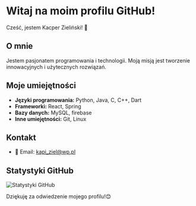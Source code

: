 # Witaj na moim profilu GitHub!

Cześć, jestem Kacper Zieliński! 👋

## O mnie

Jestem pasjonatem programowania i technologii. Moją misją jest tworzenie innowacyjnych i użytecznych rozwiązań.

## Moje umiejętności

- **Języki programowania:** Python, Java, C, C++, Dart
- **Frameworki:** React, Spring
- **Bazy danych:** MySQL, firebase
- **Inne umiejętności:** Git, Linux

## Kontakt

- 📧 Email: [kapi_ziel@wp.pl](mailto:kapi_ziel@wp.pl)

## Statystyki GitHub

![Statystyki GitHub](https://github-readme-stats.vercel.app/api/top-langs/?username=KZielinskii&layout=compact)

Dziękuję za odwiedzenie mojego profilu!😊
